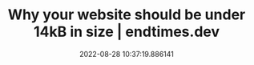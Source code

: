 ---
date: 2022-08-28 10:37:19.886141
link:
  source: web
  source_url: https://roytang.net
  text: Why your website should be under 14kB in size | endtimes.dev
  url: https://endtimes.dev/why-your-website-should-be-under-14kb-in-size/
source: web
syndicated:
- type: mastodon
  url: https://mastodon.technology/users/roytang/statuses/108900059742488312
- type: twitter
  url: https://twitter.com/roytang/status/1563838135313715200/
title: Why your website should be under 14kB in size | endtimes.dev
---
